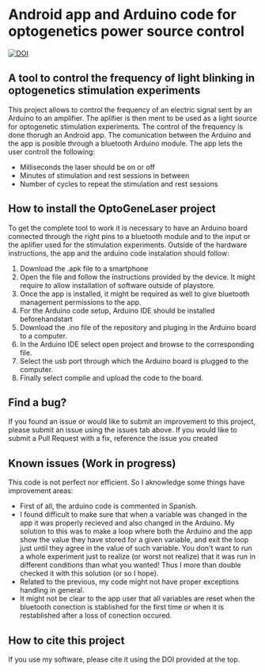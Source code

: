 # Android app and Arduino code for optogenetics power source control



[![DOI](https://zenodo.org/badge/873167413.svg)](https://doi.org/10.5281/zenodo.13937430)

## A tool to control the frequency of light blinking in optogenetics stimulation experiments

This project allows to control the frequency of an electric signal sent by an Arduino to an amplifier. The aplifier is then ment to be used as a light source for optogenetic stimulation experiments. The control of the frequency is done thorugh an Android app. The comunication between the Arduino and the app is posible through a bluetooth Arduino module. The app lets the user controll the following:
- Milliseconds the laser should be on or off
- Minutes of stimulation and rest sessions in between
- Number of cycles to repeat the stimulation and rest sessions


## How to install the OptoGeneLaser project

To get the complete tool to work it is necessary to have an Arduino board connected through the right pins to a bluetooth module and to the input or the aplifier used for the stimulation experiments. Outside of the hardware instructions, the app and the arduino code instalation should follow:
1. Download the .apk file to a smartphone
2. Open the file and follow the instructions provided by the device. It might require to allow installation of software outside of playstore.
3. Once the app is installed, it might be required as well to give bluetooth management permissions to the app.
4. For the Arduino code setup, Arduino IDE should be installed beforehandstart
5. Download the .ino file of the repository and pluging in the Arduino board to a computer.
6. In the Arduino IDE select open project and browse to the corresponding file.
7. Select the usb port through which the Arduino board is plugged to the computer.
8. Finally select complie and upload the code to the board.

## Find a bug?

If you found an issue or would like to submit an improvement to this project, please submit an issue using the issues tab above. If you would like to submit a Pull Request with a fix, reference the issue you created

## Known issues (Work in progress)
This code is not perfect nor efficient. So I aknowledge some things have improvement areas:
- First of all, the arduino code is commented in Spanish.
- I found difficult to make sure that when a variable was changed in the app it was properly recieved and also changed in the Arduino. My solution to this was to make a loop where both the Arduino and the app show the value they have stored for a given variable, and exit the loop just until they agree in the value of such variable. You don't want to run a whole experiment just to realize (or worst not realize) that it was run in different conditions than what you wanted! Thus I more than double checked it with this solution (or so I hope).
- Related to the previous, my code might not have proper exceptions handling in general.
- It might not be clear to the app user that all variables are reset when the bluetooth conection is stablished for the first time or when it is restablished after a loss of conection occured.

## How to cite this project

If you use my software, please cite it using the DOI provided at the top.


